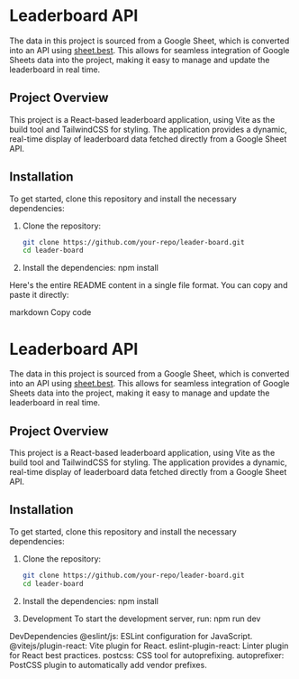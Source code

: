 # Leaderboard API

The data in this project is sourced from a Google Sheet, which is converted into an API using [sheet.best](https://sheet.best). This allows for seamless integration of Google Sheets data into the project, making it easy to manage and update the leaderboard in real time.

## Project Overview

This project is a React-based leaderboard application, using Vite as the build tool and TailwindCSS for styling. The application provides a dynamic, real-time display of leaderboard data fetched directly from a Google Sheet API. 

## Installation

To get started, clone this repository and install the necessary dependencies:

1. Clone the repository:

   ```bash
   git clone https://github.com/your-repo/leader-board.git
   cd leader-board
2. Install the dependencies:
npm install


Here's the entire README content in a single file format. You can copy and paste it directly:

markdown
Copy code
# Leaderboard API

The data in this project is sourced from a Google Sheet, which is converted into an API using [sheet.best](https://sheet.best). This allows for seamless integration of Google Sheets data into the project, making it easy to manage and update the leaderboard in real time.

## Project Overview

This project is a React-based leaderboard application, using Vite as the build tool and TailwindCSS for styling. The application provides a dynamic, real-time display of leaderboard data fetched directly from a Google Sheet API. 

## Installation

To get started, clone this repository and install the necessary dependencies:

1. Clone the repository:

   ```bash
   git clone https://github.com/your-repo/leader-board.git
   cd leader-board
2. Install the dependencies:
npm install


3. Development
To start the development server, run:
npm run dev


DevDependencies
@eslint/js: ESLint configuration for JavaScript.
@vitejs/plugin-react: Vite plugin for React.
eslint-plugin-react: Linter plugin for React best practices.
postcss: CSS tool for autoprefixing.
autoprefixer: PostCSS plugin to automatically add vendor prefixes.
